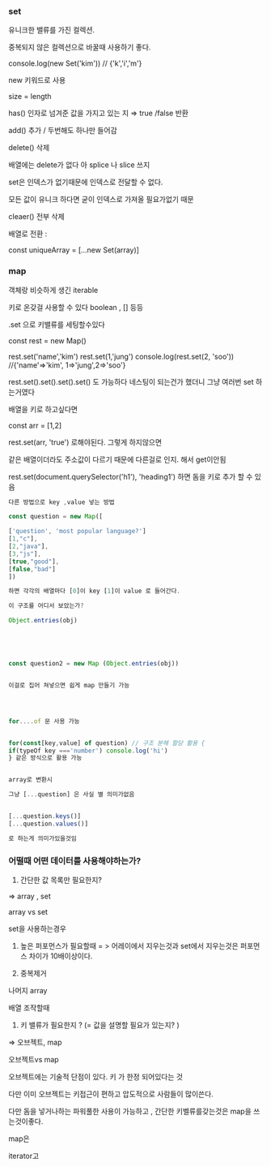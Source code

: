 ### set

유니크한 밸류를 가진 컬렉션.

중복되지 않은 컬렉션으로
바꿀때 사용하기 좋다.

console.log(new Set('kim')) // {'k','i','m'}

new 키워드로 사용

size = length

has() 인자로 넘겨준 값을 가지고 있는 지 ⇒ true /false 반환

add() 추가 / 두번해도 하나만 들어감

delete() 삭제

배열에는 delete가 없다 아 splice 나 slice 쓰지

set은 인덱스가 없기때문에 인덱스로 전달할 수 없다.

모든 값이 유니크 하다면 굳이 인덱스로 가져올 필요가없기 때문

cleaer() 전부 삭제

배열로 전환 :

const uniqueArray = [...new Set(array)]

### map

객체랑 비슷하게 생긴 iterable

키로 온갖걸 사용할 수 있다 boolean , [] 등등

.set 으로 키밸류를 세팅할수있다

const rest = new Map()

rest.set('name','kim')
rest.set(1,'jung')
console.log(rest.set(2, 'soo')) //{'name'=>'kim', 1=>'jung',2=>'soo'}

rest.set().set().set().set() 도 가능하다 네스팅이 되는건가 했더니 그냥 여러번 set 하는거였다

배열을 키로 하고싶다면

const arr = [1,2]

rest.set(arr, 'true')
로해야된다. 그렇게 하지않으면

같은 배열이더라도 주소값이 다르기 때문에 다른걸로 인지. 해서 get이안됨

rest.set(document.querySelector('h1'), 'heading1') 하면 돔을 키로 추가 할 수 있음

```js
다른 방법으로 key ,value 넣는 방법

const question = new Map([

['question', 'most popular language?']
[1,"c"],
[2,"java"],
[3,"js"],
[true,"good"],
[false,"bad"]
])

하면 각각의 배열마다 [0]이 key [1]이 value 로 들어간다.

이 구조를 어디서 보았는가?

Object.entries(obj)





const question2 = new Map (Object.entries(obj))


이걸로 집어 쳐넣으면 쉽게 map 만들기 가능




for....of 문 사용 가능


for(const[key,value] of question) // 구조 분해 할당 활용 {
if(typeOf key ==='number') console.log('hi')
} 같은 방식으로 활용 가능


array로 변환시

그냥 [...question] 은 사실 별 의미가없음


[...question.keys()]
[...question.values()]

로 하는게 의미가있을것임
```

### 어떨때 어떤 데이터를 사용해야하는가?

1. 간단한 값 목록만 필요한지?

⇒ array , set

array vs set

set을 사용하는경우

1. 높은 퍼포먼스가 필요할때 = > 어레이에서 지우는것과 set에서 지우는것은 퍼포먼스 차이가 10배이상이다.

2. 중복제거

나머지 array

배열 조작할때

1. 키 밸류가 필요한지 ? (= 값을 설명할 필요가 있는지? )

⇒ 오브젝트, map

오브젝트vs map

오브젝트에는 기술적 단점이 있다. 키 가 한정 되어있다는 것

다만 이미 오브젝트는 키접근이 편하고 압도적으로 사람들이 많이쓴다.

다만 돔을 넣거나하는 파워풀한 사용이 가능하고 , 간단한 키벨류를갖는것은 map을 쓰는것이좋다.

map은

iterator고
